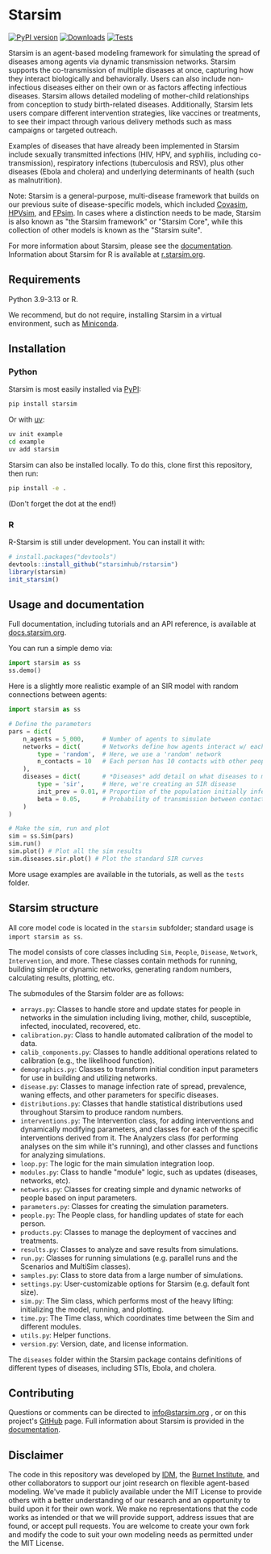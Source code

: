 # Starsim

[![PyPI version](https://badgen.net/pypi/v/starsim/?color=blue)](https://pypi.org/project/starsim)
[![Downloads](https://static.pepy.tech/personalized-badge/starsim?period=total&units=international_system&left_color=grey&right_color=blue&left_text=Downloads)](https://pepy.tech/project/starsim)
[![Tests](https://github.com/starsimhub/starsim/actions/workflows/tests.yaml/badge.svg)](https://github.com/starsimhub/starsim/actions/workflows/tests.yaml?query=workflow)

Starsim is an agent-based modeling framework for simulating the spread of diseases among agents via dynamic transmission networks. Starsim supports the co-transmission of multiple diseases at once, capturing how they interact biologically and behaviorally. Users can also include non-infectious diseases either on their own or as factors affecting infectious diseases. Starsim allows detailed modeling of mother-child relationships from conception to study birth-related diseases. Additionally, Starsim lets users compare different intervention strategies, like vaccines or treatments, to see their impact through various delivery methods such as mass campaigns or targeted outreach.

Examples of diseases that have already been implemented in Starsim include sexually transmitted infections (HIV, HPV, and syphilis, including co-transmission), respiratory infections (tuberculosis and RSV), plus other diseases (Ebola and cholera) and underlying determinants of health (such as malnutrition).

Note: Starsim is a general-purpose, multi-disease framework that builds on our previous suite of disease-specific models, which included [Covasim](https://covasim.org), [HPVsim](https://hpvsim.org), and [FPsim](https://fpsim.org). In cases where a distinction needs to be made, Starsim is also known as "the Starsim framework" or "Starsim Core", while this collection of other models is known as the "Starsim suite".

For more information about Starsim, please see the [documentation](https://docs.starsim.org). Information about Starsim for R is available at [r.starsim.org](https://r.starsim.org).


## Requirements

Python 3.9-3.13 or R.

We recommend, but do not require, installing Starsim in a virtual environment, such as [Miniconda](https://docs.anaconda.com/miniconda/).


## Installation

### Python

Starsim is most easily installed via [PyPI](https://pypi.org):
```sh
pip install starsim
```

Or with [uv](https://github.com/astral-sh/uv):
```sh
uv init example
cd example
uv add starsim
```

Starsim can also be installed locally. To do this, clone first this repository, then run:
```sh
pip install -e .
```

(Don't forget the dot at the end!)

### R

R-Starsim is still under development. You can install it with:

```R
# install.packages("devtools")
devtools::install_github("starsimhub/rstarsim")
library(starsim)
init_starsim()
````

## Usage and documentation

Full documentation, including tutorials and an API reference, is available at [docs.starsim.org](https://docs.starsim.org).

You can run a simple demo via:

```py
import starsim as ss
ss.demo()
```

Here is a slightly more realistic example of an SIR model with random connections between agents:

```py
import starsim as ss

# Define the parameters
pars = dict(
    n_agents = 5_000,     # Number of agents to simulate
    networks = dict(      # Networks define how agents interact w/ each other
        type = 'random',  # Here, we use a 'random' network
        n_contacts = 10   # Each person has 10 contacts with other people  
    ),
    diseases = dict(      # *Diseases* add detail on what diseases to model
        type = 'sir',     # Here, we're creating an SIR disease
        init_prev = 0.01, # Proportion of the population initially infected
        beta = 0.05,      # Probability of transmission between contacts
    )
)

# Make the sim, run and plot
sim = ss.Sim(pars)
sim.run()
sim.plot() # Plot all the sim results
sim.diseases.sir.plot() # Plot the standard SIR curves
```

More usage examples are available in the tutorials, as well as the `tests` folder.


## Starsim structure

All core model code is located in the `starsim` subfolder; standard usage is `import starsim as ss`.

The model consists of core classes including `Sim`, `People`, `Disease`, `Network`, `Intervention`, and more. These classes contain methods for running, building simple or dynamic networks, generating random numbers, calculating results, plotting, etc.

The submodules of the Starsim folder are as follows:

* `arrays.py`: Classes to handle store and update states for people in networks in the simulation including living, mother, child, susceptible, infected, inoculated, recovered, etc.
* `calibration.py`: Class to handle automated calibration of the model to data.
* `calib_components.py`: Classes to handle additional operations related to calibration (e.g., the likelihood function).
* `demographics.py`: Classes to transform initial condition input parameters for use in building and utilizing networks.
* `disease.py`: Classes to manage infection rate of spread, prevalence, waning effects, and other parameters for specific diseases.
* `distributions.py`: Classes that handle statistical distributions used throughout Starsim to produce random numbers.
* `interventions.py`: The Intervention class, for adding interventions and dynamically modifying parameters, and classes for each of the specific interventions derived from it. The Analyzers class (for performing analyses on the sim while it's running), and other classes and functions for analyzing simulations.
* `loop.py`: The logic for the main simulation integration loop.
* `modules.py`: Class to handle "module" logic, such as updates (diseases, networks, etc).
* `networks.py`: Classes for creating simple and dynamic networks of people based on input parameters.
* `parameters.py`: Classes for creating the simulation parameters.
* `people.py`: The People class, for handling updates of state for each person.
* `products.py`: Classes to manage the deployment of vaccines and treatments.
* `results.py`: Classes to analyze and save results from simulations.
* `run.py`: Classes for running simulations (e.g. parallel runs and the Scenarios and MultiSim classes).
* `samples.py`: Class to store data from a large number of simulations.
* `settings.py`: User-customizable options for Starsim (e.g. default font size).
* `sim.py`: The Sim class, which performs most of the heavy lifting: initializing the model, running, and plotting.
* `time.py`: The Time class, which coordinates time between the Sim and different modules.
* `utils.py`: Helper functions.
* `version.py`: Version, date, and license information.

The `diseases` folder within the Starsim package contains definitions of different types of diseases, including STIs, Ebola, and cholera.

## Contributing

Questions or comments can be directed to [info@starsim.org](mailto:info@starsim.org) , or on this project's [GitHub](https://github.com/starsimhub/starsim) page. Full information about Starsim is provided in the [documentation](https://docs.starsim.org).

## Disclaimer

The code in this repository was developed by [IDM](https://idmod.org), the [Burnet Institute](https://burnet.edu.au), and other collaborators to support our joint research on flexible agent-based modeling. We've made it publicly available under the MIT License to provide others with a better understanding of our research and an opportunity to build upon it for their own work. We make no representations that the code works as intended or that we will provide support, address issues that are found, or accept pull requests. You are welcome to create your own fork and modify the code to suit your own modeling needs as permitted under the MIT License.